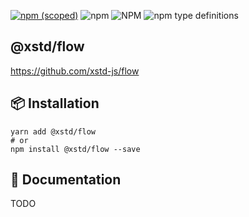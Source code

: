 [![npm (scoped)](https://img.shields.io/npm/v/@xstd/flow.svg)](https://www.npmjs.com/package/@xstd/flow)
![npm](https://img.shields.io/npm/dm/@xstd/flow.svg)
![NPM](https://img.shields.io/npm/l/@xstd/flow.svg)
![npm type definitions](https://img.shields.io/npm/types/@xstd/flow.svg)

## @xstd/flow

https://github.com/xstd-js/flow

## 📦 Installation

```shell
yarn add @xstd/flow
# or
npm install @xstd/flow --save
```

## 📜 Documentation

TODO
